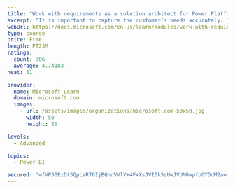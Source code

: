 ```yaml
---
title: "Work with requirements as a solution architect for Power Platform and Dynamics 365"
excerpt: "It is important to capture the customer’s needs accurately. This module explains how to capture requirements and identify functional and non-functional items."
webUrl: https://docs.microsoft.com/en-us/learn/modules/work-with-requirements/
type: course
price: Free
length: PT23M
ratings:
  count: 306
  average: 4.74183
heat: 51

provider:
  name: Microsoft Learn
  domain: microsoft.com
  images:
    - url: /assets/images/organizations/microsoft.com-50x50.jpg
      width: 50
      height: 50

levels:
  - Advanced

topics:
  - Power BI

secured: "wfVP50EzDt5QpLVRT6IjBQhdVVlY+4FxXsJVI0k5sUwJVUM8wpfoGYDdM2aomWOSIuyqCubM9J7xF1acZxAm0iZy8XD4B4SE+8tnINChL9uFls/xBpFcjlLks1Zo6jtcc2yXuYSyWg1CwhF2Kik92Hc0gwRmF07Ga9qccb5LU+2IaRovoS9UiwjAt4ceKJDH3RjkgUo/yliU37SfGUeoAd4Kna+vq+bAF9ZXTRQhcFhRhcJWLlDicvVyfoal4TVUaXBQcaEikvMNzAVa3hrEDnld6YVl89qaFyVWdpSP17LpTR1e19MhKeD3I6eJZ9Q6sf3pJkAlEcoNz6wdV+HtG+Jf32wuemsfna+qYFc8KDilucP8v247iN+C3KdwsDPDw6ubyWG9mdoF0jNS+LhcIFyaZA07cST/LdTBl5V2Csw=;XDFfDNKb9S+zNliKr7FwNQ=="
---
```


